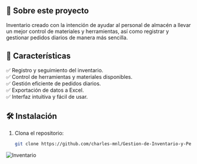## 🚀 Sobre este proyecto  
Inventario creado con la intención de ayudar al personal de almacén a llevar un mejor control de materiales y herramientas, así como registrar y gestionar pedidos diarios de manera más sencilla.  

## 🔹 Características  
✅ Registro y seguimiento del inventario.  
✅ Control de herramientas y materiales disponibles.  
✅ Gestión eficiente de pedidos diarios.  
✅ Exportación de datos a Excel.  
✅ Interfaz intuitiva y fácil de usar.  

## 🛠 Instalación  
1. Clona el repositorio:  
   ```sh
   git clone https://github.com/charles-mnl/Gestion-de-Inventario-y-Pedidos-para-Almacen
![Inventario](programa.png)
